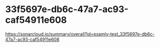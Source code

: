 # 33f5697e-db6c-47a7-ac93-caf54911e608
https://sonarcloud.io/summary/overall?id=examly-test_33f5697e-db6c-47a7-ac93-caf54911e608
